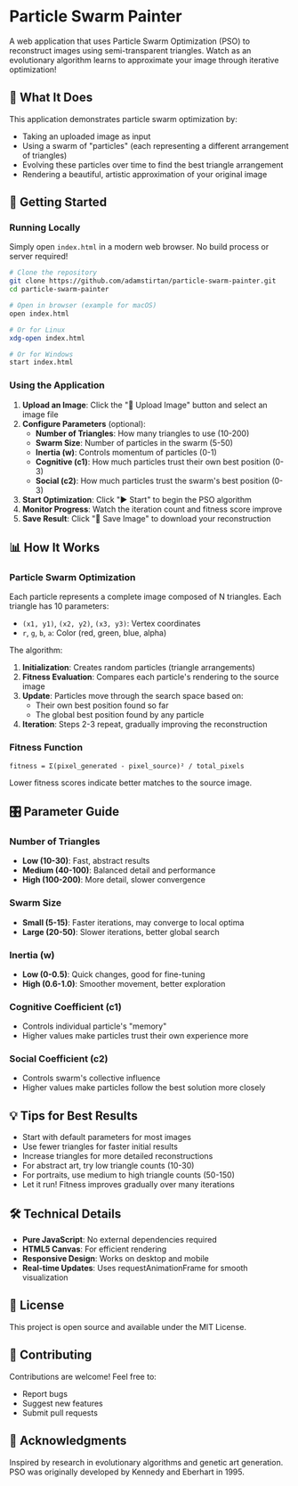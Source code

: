 # Particle Swarm Painter

A web application that uses Particle Swarm Optimization (PSO) to reconstruct images using semi-transparent triangles. Watch as an evolutionary algorithm learns to approximate your image through iterative optimization!

## 🎨 What It Does

This application demonstrates particle swarm optimization by:
- Taking an uploaded image as input
- Using a swarm of "particles" (each representing a different arrangement of triangles)
- Evolving these particles over time to find the best triangle arrangement
- Rendering a beautiful, artistic approximation of your original image

## 🚀 Getting Started

### Running Locally

Simply open `index.html` in a modern web browser. No build process or server required!

```bash
# Clone the repository
git clone https://github.com/adamstirtan/particle-swarm-painter.git
cd particle-swarm-painter

# Open in browser (example for macOS)
open index.html

# Or for Linux
xdg-open index.html

# Or for Windows
start index.html
```

### Using the Application

1. **Upload an Image**: Click the "📁 Upload Image" button and select an image file
2. **Configure Parameters** (optional):
   - **Number of Triangles**: How many triangles to use (10-200)
   - **Swarm Size**: Number of particles in the swarm (5-50)
   - **Inertia (w)**: Controls momentum of particles (0-1)
   - **Cognitive (c1)**: How much particles trust their own best position (0-3)
   - **Social (c2)**: How much particles trust the swarm's best position (0-3)
3. **Start Optimization**: Click "▶ Start" to begin the PSO algorithm
4. **Monitor Progress**: Watch the iteration count and fitness score improve
5. **Save Result**: Click "💾 Save Image" to download your reconstruction

## 📊 How It Works

### Particle Swarm Optimization

Each particle represents a complete image composed of N triangles. Each triangle has 10 parameters:
- `(x1, y1)`, `(x2, y2)`, `(x3, y3)`: Vertex coordinates
- `r`, `g`, `b`, `a`: Color (red, green, blue, alpha)

The algorithm:
1. **Initialization**: Creates random particles (triangle arrangements)
2. **Fitness Evaluation**: Compares each particle's rendering to the source image
3. **Update**: Particles move through the search space based on:
   - Their own best position found so far
   - The global best position found by any particle
4. **Iteration**: Steps 2-3 repeat, gradually improving the reconstruction

### Fitness Function

```
fitness = Σ(pixel_generated - pixel_source)² / total_pixels
```

Lower fitness scores indicate better matches to the source image.

## 🎛️ Parameter Guide

### Number of Triangles
- **Low (10-30)**: Fast, abstract results
- **Medium (40-100)**: Balanced detail and performance
- **High (100-200)**: More detail, slower convergence

### Swarm Size
- **Small (5-15)**: Faster iterations, may converge to local optima
- **Large (20-50)**: Slower iterations, better global search

### Inertia (w)
- **Low (0-0.5)**: Quick changes, good for fine-tuning
- **High (0.6-1.0)**: Smoother movement, better exploration

### Cognitive Coefficient (c1)
- Controls individual particle's "memory"
- Higher values make particles trust their own experience more

### Social Coefficient (c2)
- Controls swarm's collective influence
- Higher values make particles follow the best solution more closely

## 💡 Tips for Best Results

- Start with default parameters for most images
- Use fewer triangles for faster initial results
- Increase triangles for more detailed reconstructions
- For abstract art, try low triangle counts (10-30)
- For portraits, use medium to high triangle counts (50-150)
- Let it run! Fitness improves gradually over many iterations

## 🛠️ Technical Details

- **Pure JavaScript**: No external dependencies required
- **HTML5 Canvas**: For efficient rendering
- **Responsive Design**: Works on desktop and mobile
- **Real-time Updates**: Uses requestAnimationFrame for smooth visualization

## 📝 License

This project is open source and available under the MIT License.

## 🤝 Contributing

Contributions are welcome! Feel free to:
- Report bugs
- Suggest new features
- Submit pull requests

## 🌟 Acknowledgments

Inspired by research in evolutionary algorithms and genetic art generation. PSO was originally developed by Kennedy and Eberhart in 1995.